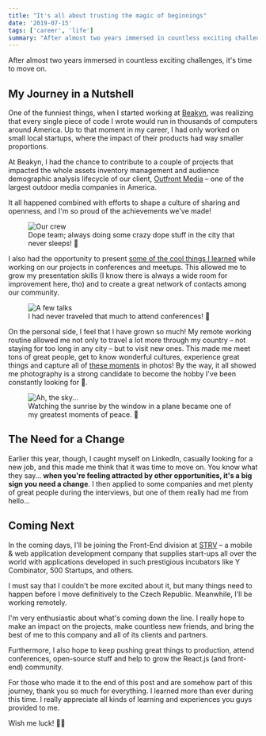 ```yaml
---
title: "It's all about trusting the magic of beginnings"
date: '2019-07-15'
tags: ['career', 'life']
summary: "After almost two years immersed in countless exciting challenges, it's time to move on."
---
```


After almost two years immersed in countless exciting challenges, it's time to move on.

## My Journey in a Nutshell

One of the funniest things, when I started working at [Beakyn](https://beakyn.com), was realizing that every single piece of code I wrote would run in thousands of computers around America. Up to that moment in my career, I had only worked on small local startups, where the impact of their products had way smaller proportions.

At Beakyn, I had the chance to contribute to a couple of projects that impacted the whole assets inventory management and audience demographic analysis lifecycle of our client, [Outfront Media](https://www.outfrontmedia.com) – one of the largest outdoor media companies in America.

It all happened combined with efforts to shape a culture of sharing and openness, and I'm so proud of the achievements we've made!

<figure>
  <img src="/content/blog/it-s-all-about-trusting-the-magic-of-beginnings/crew.jpg" alt="Our crew" />
  <figcaption>
    Dope team; always doing some crazy dope stuff in the city that never sleeps!
    🗽
  </figcaption>
</figure>

I also had the opportunity to present [some of the cool things I learned](https://www.albuquerque.dev/talks) while working on our projects in conferences and meetups. This allowed me to grow my presentation skills (I know there is always a wide room for improvement here, tho) and to create a great network of contacts among our community.

<figure>
  <img src="/content/blog/it-s-all-about-trusting-the-magic-of-beginnings/talks.jpg" alt="A few talks" />
  <figcaption>
    <figcaption>
      I had never traveled that much to attend conferences! 🛫
    </figcaption>
  </figcaption>
</figure>

On the personal side, I feel that I have grown so much! My remote working routine allowed me not only to travel a lot more through my country – not staying for too long in any city – but to visit new ones. This made me meet tons of great people, get to know wonderful cultures, experience great things and capture all of [these moments](https://www.instagram.com/ythecombinator) in photos! By the way, it all showed me photography is a strong candidate to become the hobby I've been constantly looking for 📸.

<figure>
  <img src="/content/blog/it-s-all-about-trusting-the-magic-of-beginnings/sky.jpg" alt="Ah, the sky..." />
  <figcaption>
    Watching the sunrise by the window in a plane became one of my greatest
    moments of peace. 🙏
  </figcaption>
</figure>

## The Need for a Change

Earlier this year, though, I caught myself on LinkedIn, casually looking for a new job, and this made me think that it was time to move on. You know what they say… **when you're feeling attracted by other opportunities, it's a big sign you need a change**. I then applied to some companies and met plenty of great people during the interviews, but one of them really had me from hello…

## Coming Next

In the coming days, I'll be joining the Front-End division at [STRV](https://www.strv.com) – a mobile & web application development company that supplies start-ups all over the world with applications developed in such prestigious incubators like Y Combinator, 500 Startups, and others.

I must say that I couldn't be more excited about it, but many things need to happen before I move definitively to the Czech Republic. Meanwhile, I'll be working remotely.

I'm very enthusiastic about what's coming down the line. I really hope to make an impact on the projects, make countless new friends, and bring the best of me to this company and all of its clients and partners.

Furthermore, I also hope to keep pushing great things to production, attend conferences, open-source stuff and help to grow the React.js (and front-end) community.

For those who made it to the end of this post and are somehow part of this journey, thank you so much for everything. I learned more than ever during this time. I really appreciate all kinds of learning and experiences you guys provided to me.

Wish me luck! 🤞🎆
